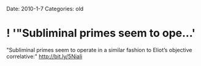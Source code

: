 Date: 2010-1-7
Categories: old

# ! '"Subliminal primes seem to ope...'

"Subliminal primes seem to operate in a similar fashion to Eliot’s objective correlative:"  <a href="http://bit.ly/5Niali" rel="nofollow">http://bit.ly/5Niali</a>
